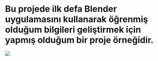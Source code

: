 # Bu projede ilk defa Blender uygulamasını kullanarak öğrenmiş olduğum bilgileri geliştirmek için yapmış olduğum bir proje örneğidir.
<img src="C:\Users\Büşra\Desktop\Naciye Büşra Oral-21430070007-Blender\karavan_house.png">
